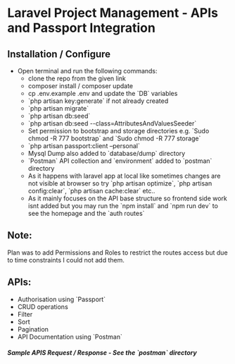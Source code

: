 <h1>Laravel Project Management - APIs and Passport Integration</h1>

<h2>Installation / Configure</h2>
<ul>
    <li>Open terminal and run the following commands:
        <ul>
            <li>clone the repo from the given link</li>
            <li>composer install / composer update</li>
            <li>cp .env.example .env and update the `DB` variables</li>
            <li>`php artisan key:generate` if not already created</li>
            <li>`php artisan migrate`</li>
            <li>`php artisan db:seed`</li>
            <li>`php artisan db:seed --class=AttributesAndValuesSeeder`</li>
            <li>Set permission to bootstrap and storage directories e.g. `Sudo chmod -R 777 bootstrap` and `Sudo chmod -R 777 storage`</li>
            <li>`php artisan passport:client –personal`</li>
            <li>Mysql Dump also added to `database/dump` directory</li>
            <li>`Postman` API collection and `environment` added to `postman` directory</li>
            <li>As it happens with laravel app at local like sometimes changes are not visible at browser so try `php artisan optimize`, `php artisan config:clear`, `php artisan cache:clear` etc..</li>
            <li>As it mainly focuses on the API base structure so frontend side work isnt added but you may run the `npm install` and `npm run dev` to see the homepage and the `auth routes`</li>
        </ul>
    </li>
</ul>

<h2>Note:</h2>
Plan was to add Permissions and Roles to restrict the routes access but due to time constraints I could not add them.

<h2>APIs:</h2>
<ul>
    <li>Authorisation using `Passport`</li> 
    <li>CRUD operations</li>
    <li>Filter</li>
    <li>Sort</li>
    <li>Pagination</li>
    <li>API Documentation using `Postman`</li>
</ul>

<h5>Sample APIS Request / Response - See the `postman` directory</h5>
